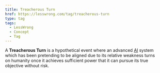```yaml
---
title: Treacherous Turn
href: https://lesswrong.com/tag/treacherous-turn
type: tag
tags:
  - LessWrong
  - Concept
  - Tag
---
```


A **Treacherous Turn** is a hypothetical event where an advanced [AI](ai) system which has been pretending to be aligned due to its relative weakness turns on humanity once it achieves sufficient power that it can pursue its true objective without risk.